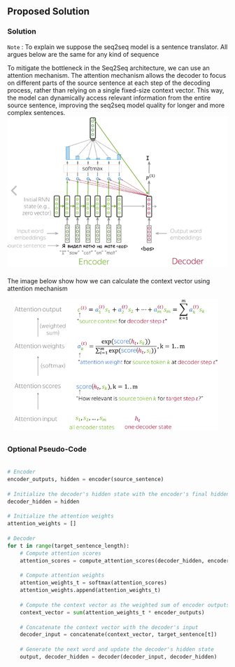 ## Proposed Solution

### Solution

`Note` : To explain we suppose the seq2seq model is a sentence translator.
All argues below are the same for any kind of sequence

To mitigate the bottleneck in the Seq2Seq architecture, we can use an attention mechanism. The attention mechanism allows the decoder to focus on different parts of the source sentence at each step of the decoding process, rather than relying on a single fixed-size context vector. This way, the model can dynamically access relevant information from the entire source sentence, improving the seq2seq model quality for longer and more complex sentences.
![alt text](image-1.png)

The image below show how we can calculate the context vector using attention mechanism

![alt text](image-2.png)

### Optional Pseudo-Code

```python

# Encoder
encoder_outputs, hidden = encoder(source_sentence)

# Initialize the decoder's hidden state with the encoder's final hidden state
decoder_hidden = hidden

# Initialize the attention weights
attention_weights = []

# Decoder
for t in range(target_sentence_length):
    # Compute attention scores
    attention_scores = compute_attention_scores(decoder_hidden, encoder_outputs)
    
    # Compute attention weights
    attention_weights_t = softmax(attention_scores)
    attention_weights.append(attention_weights_t)
    
    # Compute the context vector as the weighted sum of encoder outputs
    context_vector = sum(attention_weights_t * encoder_outputs)
    
    # Concatenate the context vector with the decoder's input
    decoder_input = concatenate(context_vector, target_sentence[t])
    
    # Generate the next word and update the decoder's hidden state
    output, decoder_hidden = decoder(decoder_input, decoder_hidden)
```
